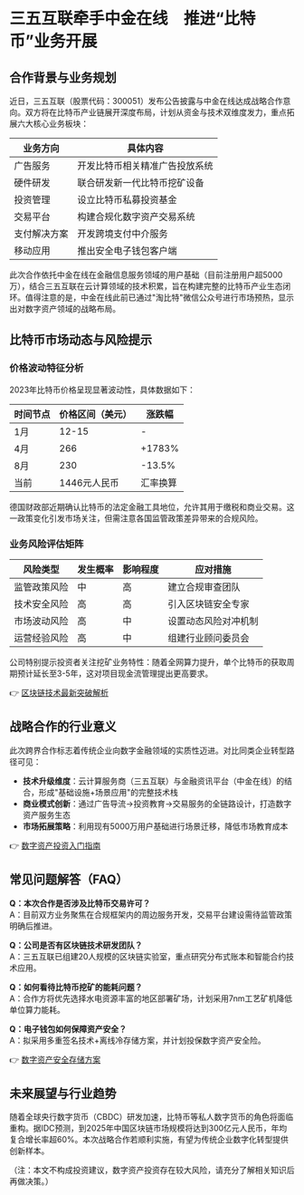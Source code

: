 # 三五互联牵手中金在线　推进“比特币”业务开展

## 合作背景与业务规划

近日，三五互联（股票代码：300051）发布公告披露与中金在线达成战略合作意向。双方将在比特币产业链展开深度布局，计划从资金与技术双维度发力，重点拓展六大核心业务板块：

| 业务方向          | 具体内容                         |
|-------------------|----------------------------------|
| 广告服务          | 开发比特币相关精准广告投放系统   |
| 硬件研发          | 联合研发新一代比特币挖矿设备     |
| 投资管理          | 设立比特币私募投资基金           |
| 交易平台          | 构建合规化数字资产交易系统       |
| 支付解决方案      | 开发跨境支付中介服务             |
| 移动应用          | 推出安全电子钱包客户端           |

此次合作依托中金在线在金融信息服务领域的用户基础（目前注册用户超5000万），结合三五互联在云计算领域的技术积累，旨在构建完整的比特币产业生态闭环。值得注意的是，中金在线此前已通过"淘比特"微信公众号进行市场预热，显示出对数字资产领域的战略布局。

## 比特币市场动态与风险提示

### 价格波动特征分析

2023年比特币价格呈现显著波动性，具体数据如下：

| 时间节点 | 价格区间（美元） | 涨跌幅   |
|----------|------------------|----------|
| 1月       | 12-15            | -        |
| 4月       | 266              | +1783%   |
| 8月       | 230              | -13.5%   |
| 当前      | 1446元人民币     | 汇率换算 |

德国财政部近期确认比特币的法定金融工具地位，允许其用于缴税和商业交易。这一政策变化引发市场关注，但需注意各国监管政策差异带来的合规风险。

### 业务风险评估矩阵

| 风险类型       | 发生概率 | 影响程度 | 应对措施                     |
|----------------|----------|----------|------------------------------|
| 监管政策风险   | 中       | 高       | 建立合规审查团队             |
| 技术安全风险   | 高       | 高       | 引入区块链安全专家           |
| 市场波动风险   | 高       | 中       | 设置动态风险对冲机制         |
| 运营经验风险   | 高       | 中       | 组建行业顾问委员会           |

公司特别提示投资者关注挖矿业务特性：随着全网算力提升，单个比特币的获取周期预计延长至3-5年，这对项目现金流管理提出更高要求。

👉 [区块链技术最新突破解析](https://bit.ly/okx_welcome)

## 战略合作的行业意义

此次跨界合作标志着传统企业向数字金融领域的实质性迈进。对比同类企业转型路径可见：

- **技术升级维度**：云计算服务商（三五互联）与金融资讯平台（中金在线）的结合，形成"基础设施+场景应用"的完整技术栈
- **商业模式创新**：通过广告导流→投资教育→交易服务的全链路设计，打造数字资产服务生态
- **市场拓展策略**：利用现有5000万用户基础进行场景迁移，降低市场教育成本

👉 [数字资产投资入门指南](https://bit.ly/okx_welcome)

## 常见问题解答（FAQ）

**Q：本次合作是否涉及比特币交易许可？**  
A：目前双方业务聚焦在合规框架内的周边服务开发，交易平台建设需待监管政策明确后推进。

**Q：公司是否有区块链技术研发团队？**  
A：三五互联已组建20人规模的区块链实验室，重点研究分布式账本和智能合约技术应用。

**Q：如何看待比特币挖矿的能耗问题？**  
A：合作方将优先选择水电资源丰富的地区部署矿场，计划采用7nm工艺矿机降低单位算力能耗。

**Q：电子钱包如何保障资产安全？**  
A：拟采用多重签名技术+离线冷存储方案，并计划投保数字资产安全险。

👉 [数字资产安全存储方案](https://bit.ly/okx_welcome)

## 未来展望与行业趋势

随着全球央行数字货币（CBDC）研发加速，比特币等私人数字货币的角色将面临重构。据IDC预测，到2025年中国区块链市场规模将达到300亿元人民币，年均复合增长率超60%。本次战略合作若顺利实施，有望为传统企业数字化转型提供创新样本。

（注：本文不构成投资建议，数字资产投资存在较大风险，请充分了解相关知识后再做决策。）